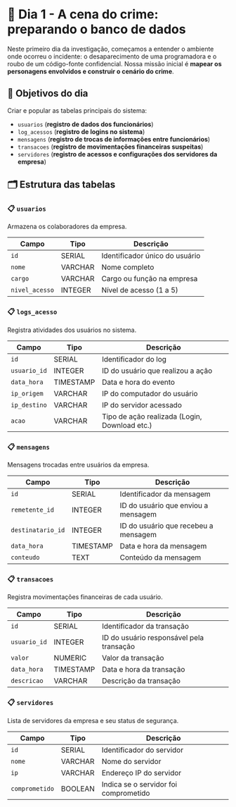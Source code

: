 # 📅 Dia 1 - A cena do crime: preparando o banco de dados

Neste primeiro dia da investigação, começamos a entender o ambiente onde ocorreu o incidente: o desaparecimento de uma programadora e o roubo de um código-fonte confidencial. Nossa missão inicial é **mapear os personagens envolvidos e construir o cenário do crime**.

## 🎯 Objetivos do dia

Criar e popular as tabelas principais do sistema:
- `usuarios` (**registro de dados dos funcionários**)  
- `log_acessos` (**registro de logins no sistema**)  
- `mensagens` (**registro de trocas de informações entre funcionários**)  
- `transacoes` (**registro de movimentações financeiras suspeitas**)  
- `servidores` (**registro de acessos e configurações dos servidores da empresa**) 

## 🗂️ Estrutura das tabelas

### 📋 `usuarios`
Armazena os colaboradores da empresa.

| Campo         | Tipo         | Descrição                            |
|---------------|--------------|----------------------------------------|
| `id`          | SERIAL       | Identificador único do usuário         |
| `nome`        | VARCHAR      | Nome completo                         |
| `cargo`       | VARCHAR      | Cargo ou função na empresa            |
| `nivel_acesso`| INTEGER      | Nível de acesso (1 a 5)               |


### 📋 `logs_acesso`
Registra atividades dos usuários no sistema.

| Campo         | Tipo         | Descrição                                      |
|---------------|--------------|------------------------------------------------|
| `id`          | SERIAL       | Identificador do log                           |
| `usuario_id`  | INTEGER      | ID do usuário que realizou a ação              |
| `data_hora`   | TIMESTAMP    | Data e hora do evento                          |
| `ip_origem`   | VARCHAR      | IP do computador do usuário                    |
| `ip_destino`  | VARCHAR      | IP do servidor acessado                        |
| `acao`        | VARCHAR      | Tipo de ação realizada (Login, Download etc.) |


### 📋 `mensagens`
Mensagens trocadas entre usuários da empresa.

| Campo             | Tipo         | Descrição                                 |
|-------------------|--------------|---------------------------------------------|
| `id`              | SERIAL       | Identificador da mensagem                   |
| `remetente_id`    | INTEGER      | ID do usuário que enviou a mensagem         |
| `destinatario_id` | INTEGER      | ID do usuário que recebeu a mensagem        |
| `data_hora`       | TIMESTAMP    | Data e hora da mensagem                     |
| `conteudo`        | TEXT         | Conteúdo da mensagem                        |


### 📋 `transacoes`
Registra movimentações financeiras de cada usuário.

| Campo         | Tipo         | Descrição                                  |
|---------------|--------------|----------------------------------------------|
| `id`          | SERIAL       | Identificador da transação                   |
| `usuario_id`  | INTEGER      | ID do usuário responsável pela transação     |
| `valor`       | NUMERIC      | Valor da transação                           |
| `data_hora`   | TIMESTAMP    | Data e hora da transação                     |
| `descricao`   | VARCHAR      | Descrição da transação                       |


### 📋 `servidores`
Lista de servidores da empresa e seu status de segurança.

| Campo         | Tipo         | Descrição                                |
|---------------|--------------|--------------------------------------------|
| `id`          | SERIAL       | Identificador do servidor                 |
| `nome`        | VARCHAR      | Nome do servidor                          |
| `ip`          | VARCHAR      | Endereço IP do servidor                   |
| `comprometido`| BOOLEAN      | Indica se o servidor foi comprometido     |

